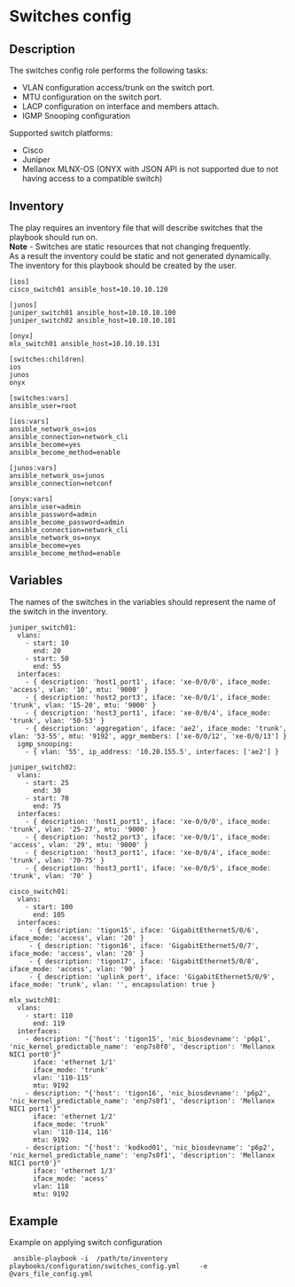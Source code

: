 # Switches config

## Description
The switches config role performs the following tasks:
- VLAN configuration access/trunk on the switch port.
- MTU configuration on the switch port.
- LACP configuration on interface and members attach.
- IGMP Snooping configuration

Supported switch platforms:
- Cisco
- Juniper
- Mellanox MLNX-OS (ONYX with JSON API is not supported due to not having access to a compatible switch)

## Inventory
The play requires an inventory file that will describe switches that the playbook should run on.  
**Note** - Switches are static resources that not changing frequently.  
As a result the inventory could be static and not generated dynamically.  
The inventory for this playbook should be created by the user.

```
[ios]
cisco_switch01 ansible_host=10.10.10.120

[junos]
juniper_switch01 ansible_host=10.10.10.100
juniper_switch02 ansible_host=10.10.10.101

[onyx]
mlx_switch01 ansible_host=10.10.10.131

[switches:children]
ios
junos
onyx

[switches:vars]
ansible_user=root

[ios:vars]
ansible_network_os=ios
ansible_connection=network_cli
ansible_become=yes
ansible_become_method=enable

[junos:vars]
ansible_network_os=junos
ansible_connection=netconf

[onyx:vars]
ansible_user=admin
ansible_password=admin
ansible_become_password=admin
ansible_connection=network_cli
ansible_network_os=onyx
ansible_become=yes
ansible_become_method=enable
```

## Variables
The names of the switches in the variables should represent the name of the switch in the inventory.

```
juniper_switch01:
  vlans:
    - start: 10
      end: 20
    - start: 50
      end: 55
  interfaces:
    - { description: 'host1_port1', iface: 'xe-0/0/0', iface_mode: 'access', vlan: '10', mtu: '9000' }
    - { description: 'host2_port3', iface: 'xe-0/0/1', iface_mode: 'trunk', vlan: '15-20', mtu: '9000' }
    - { description: 'host3_port1', iface: 'xe-0/0/4', iface_mode: 'trunk', vlan: '50-53' }
    - { description: 'aggregation', iface: 'ae2', iface_mode: 'trunk', vlan: '53-55', mtu: '9192', aggr_members: ['xe-0/0/12', 'xe-0/0/13'] }
  igmp_snooping:
    - { vlan: '55', ip_address: '10.20.155.5', interfaces: ['ae2'] }

juniper_switch02:
  vlans:
    - start: 25
      end: 30
    - start: 70
      end: 75
  interfaces:
    - { description: 'host1_port1', iface: 'xe-0/0/0', iface_mode: 'trunk', vlan: '25-27', mtu: '9000' }
    - { description: 'host2_port3', iface: 'xe-0/0/1', iface_mode: 'access', vlan: '29', mtu: '9000' }
    - { description: 'host3_port1', iface: 'xe-0/0/4', iface_mode: 'trunk', vlan: '70-75' }
    - { description: 'host3_port1', iface: 'xe-0/0/5', iface_mode: 'trunk', vlan: '70' }

cisco_switch01:
  vlans:
    - start: 100
      end: 105
  interfaces:
     - { description: 'tigon15', iface: 'GigabitEthernet5/0/6', iface_mode: 'access', vlan: '20' }
     - { description: 'tigon16', iface: 'GigabitEthernet5/0/7', iface_mode: 'access', vlan: '20' }
     - { description: 'tigon17', iface: 'GigabitEthernet5/0/8', iface_mode: 'access', vlan: '90' }
     - { description: 'uplink_port', iface: 'GigabitEthernet5/0/9', iface_mode: 'trunk', vlan: '', encapsulation: true }

mlx_switch01:
  vlans:
    - start: 110
      end: 119
  interfaces:
    - description: "{'host': 'tigon15', 'nic_biosdevname': 'p6p1', 'nic_kernel_predictable_name': 'enp7s0f0', 'description': 'Mellanox NIC1 port0'}"
      iface: 'ethernet 1/1'
      iface_mode: 'trunk'
      vlan: '110-115'
      mtu: 9192
    - description: "{'host': 'tigon16', 'nic_biosdevname': 'p6p2', 'nic_kernel_predictable_name': 'enp7s0f1', 'description': 'Mellanox NIC1 port1'}"
      iface: 'ethernet 1/2'
      iface_mode: 'trunk'
      vlan: '110-114, 116'
      mtu: 9192
    - description: "{'host': 'kodkod01', 'nic_biosdevname': 'p6p2', 'nic_kernel_predictable_name': 'enp7s0f1', 'description': 'Mellanox NIC1 port0'}"
      iface: 'ethernet 1/3'
      iface_mode: 'acess'
      vlan: 118
      mtu: 9192
```

## Example
Example on applying switch configuration

```
 ansible-playbook -i  /path/to/inventory        playbooks/configuration/switches_config.yml     -e @vars_file_config.yml
```
